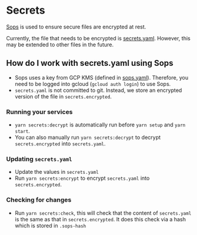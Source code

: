 # Secrets

[Sops](https://github.com/mozilla/sops) is used to ensure secure files are encrypted at rest.

Currently, the file that needs to be encrypted is [secrets.yaml](/data/secrets.yaml). However, this may be extended to
other files in the future.

## How do I work with secrets.yaml using Sops

- Sops uses a key from GCP KMS (defined in [sops.yaml](.sops.yaml)). Therefore, you need to be logged into
  gcloud (`gcloud auth login`) to use Sops.
- `secrets.yaml` is not committed to git. Instead, we store an encrypted version of the file in `secrets.encrypted`.

### Running your services

- `yarn secrets:decrypt` is automatically run before `yarn setup` and `yarn start`.
- You can also manually run `yarn secrets:decrypt` to decrypt `secrets.encrypted` into `secrets.yaml`.

### Updating `secrets.yaml`

- Update the values in `secrets.yaml`
- Run `yarn secrets:encrypt` to encrypt `secrets.yaml` into `secrets.encrypted`.

### Checking for changes

- Run `yarn secrets:check`, this will check that the content of `secrets.yaml` is the same as that
  in `secrets.encrypted`. It does this check via a hash which is stored in `.sops-hash`
